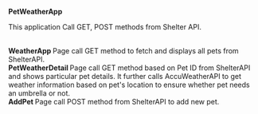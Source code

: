 <b> PetWeatherApp </b>

This application Call GET, POST methods from Shelter API. 

<br/> <b> WeatherApp </b>  Page call GET method to fetch and displays all pets from ShelterAPI.
<br/> <b> PetWeatherDetail </b> Page call GET method based on Pet ID from ShelterAPI and shows particular pet details. It further calls AccuWeatherAPI to get weather 
information based on pet's location to ensure whether pet needs an umbrella or not.
<br/> <b> AddPet </b> Page call POST method from ShelterAPI to add new pet.
